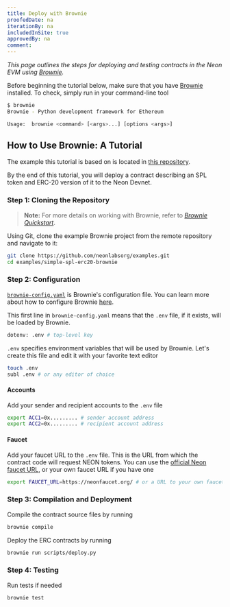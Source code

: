 ```yaml
---
title: Deploy with Brownie
proofedDate: na
iterationBy: na
includedInSite: true
approvedBy: na
comment: 
---
```


*This page outlines the steps for deploying and testing contracts in the Neon EVM using [Brownie](https://eth-brownie.readthedocs.io/en/stable/).*

Before beginning the tutorial below, make sure that you have [Brownie](https://eth-brownie.readthedocs.io/en/stable/install.html) installed. To check, simply run in your command-line tool

```bash
$ brownie
Brownie - Python development framework for Ethereum

Usage:  brownie <command> [<args>...] [options <args>]
```

## How to Use Brownie: A Tutorial
The example this tutorial is based on is located in [this repository](https://github.com/neonlabsorg/examples/tree/main/simple-spl-erc20-brownie).

By the end of this tutorial, you will deploy a contract describing an SPL token and ERC-20 version of it to the Neon Devnet.

### Step 1: Cloning the Repository
> **Note:** For more details on working with Brownie, refer to *[Brownie Quickstart](https://eth-brownie.readthedocs.io/en/stable/quickstart.html)*.

Using Git, clone the example Brownie project from the remote repository and navigate to it:
```bash
git clone https://github.com/neonlabsorg/examples.git
cd examples/simple-spl-erc20-brownie
```

### Step 2: Configuration

[`brownie-config.yaml`](https://github.com/neonlabsorg/examples/blob/main/simple-spl-erc20-brownie/brownie-config.yaml) is Brownie's configuration file. You can learn more about how to configure Brownie [here](/docs/developing/deploy_facilities/configure_brownie).

This first line in `brownie-config.yaml` means that the `.env` file, if it exists, will be loaded by Brownie.
```bash
dotenv: .env # top-level key
```

`.env` specifies environment variables that will be used by Brownie. Let's create this file and edit it with your favorite text editor
```bash
touch .env
subl .env # or any editor of choice
```

#### Accounts
Add your sender and recipient accounts to the `.env` file 
```bash
export ACC1=0x......... # sender account address
export ACC2=0x......... # recipient account address
```

#### Faucet
Add your faucet URL to the `.env` file. This is the URL from which the contract code will request NEON tokens. You can use the [official Neon faucet URL](https://neonfaucet.org/), or your own faucet URL if you have one
```bash
export FAUCET_URL=https://neonfaucet.org/ # or a URL to your own faucet
```

### Step 3: Compilation and Deployment

Compile the contract source files by running
```bash
brownie compile
```

Deploy the ERC contracts by running
```bash
brownie run scripts/deploy.py
```

### Step 4: Testing
Run tests if needed
```bash
brownie test
```